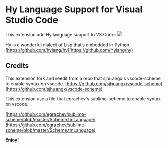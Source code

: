 # Hy Language Support for Visual Studio Code

This extension add Hy language support to VS Code.
![](https://github.com/xuqinghan/vscode-hy/master/images/syntax_hy.PNG)

Hy is a wonderful dialect of Lisp that’s embedded in Python.
[https://github.com/hylang/hy](https://github.com/hylang/hy)

## Credits

This extension fork and reedit from a repo that sjhuangx's vscode-scheme to enable syntax on vscode.
[https://github.com/sjhuangx/vscode-scheme](https://github.com/sjhuangx/vscode-scheme)

This extension use a file that egrachev's sublime-scheme to enable syntax on vscode.

[https://github.com/egrachev/sublime-scheme/blob/master/Scheme.tmLanguage](https://github.com/egrachev/sublime-scheme/blob/master/Scheme.tmLanguage)

**Enjoy!**

